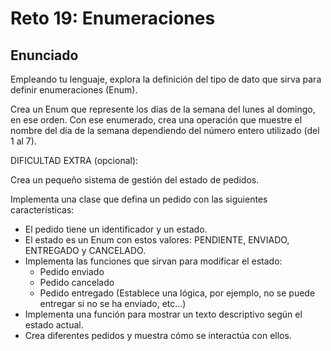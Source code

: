 # Reto 19: Enumeraciones

## Enunciado

Empleando tu lenguaje, explora la definición del tipo de dato que sirva para definir enumeraciones (Enum).

Crea un Enum que represente los días de la semana del lunes al domingo, en ese orden. Con ese enumerado, crea una operación que muestre el nombre del día de la semana dependiendo del número entero utilizado (del 1 al 7).

DIFICULTAD EXTRA (opcional):

Crea un pequeño sistema de gestión del estado de pedidos.

Implementa una clase que defina un pedido con las siguientes características:

- El pedido tiene un identificador y un estado.
- El estado es un Enum con estos valores: PENDIENTE, ENVIADO, ENTREGADO y CANCELADO.
- Implementa las funciones que sirvan para modificar el estado:
  - Pedido enviado
  - Pedido cancelado
  - Pedido entregado
  (Establece una lógica, por ejemplo, no se puede entregar si no se ha enviado, etc...)
- Implementa una función para mostrar un texto descriptivo según el estado actual.
- Crea diferentes pedidos y muestra cómo se interactúa con ellos.
